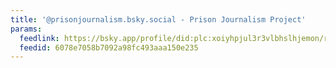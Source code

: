 ```yaml
---
title: '@prisonjournalism.bsky.social - Prison Journalism Project'
params:
  feedlink: https://bsky.app/profile/did:plc:xoiyhpjul3r3vlbhslhjemon/rss
  feedid: 6078e7058b7092a98fc493aaa150e235
---
```

